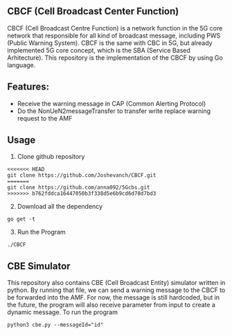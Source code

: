 ## CBCF (Cell Broadcast Center Function)
CBCF (Cell Broadcast Centre Function) is a network function in the 5G core network that responsible for all kind of broadcast message, including PWS (Public Warning System). CBCF is the same with CBC in 5G, but already implemented 5G core concept, which is the SBA (Service Based Arhitecture). This repository is the implementation of the CBCF by using Go language. 

## Features:
* Receive the warning message in CAP (Common Alerting Protocol)
* Do the NonUeN2messageTransfer to transfer write replace warning request to the AMF

## Usage
1. Clone github repository
```
<<<<<<< HEAD
git clone https://github.com/Joshevanch/CBCF.git
=======
git clone https://github.com/anna092/5Gcbs.git
>>>>>>> b762fddca16447050b3f338d5e6b9cd6d78d7bd3
```

2. Download all the dependency 
```
go get -t
```

3. Run the Program
```
./CBCF
```

## CBE Simulator
This repository also contains CBE (Cell Broadcast Entity) simulator written in python. By running that file, we can send a warning message to the CBCF to be forwarded into the AMF. For now, the message is still hardcoded, but in the future, the program will also receive parameter from input to create a dynamic message. 
To run the program
```
python3 cbe.py --messageId="id"
```
